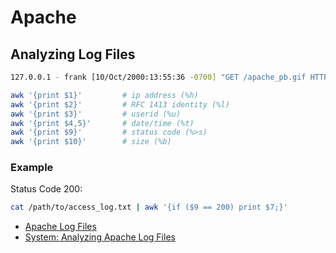# Apache

## Analyzing Log Files

```bash
127.0.0.1 - frank [10/Oct/2000:13:55:36 -0700] "GET /apache_pb.gif HTTP/1.0" 200 2326 "http://www.example.com/start.html" "Mozilla/4.08 [en] (Win98; I ;Nav)"
```

```bash
awk '{print $1}'         # ip address (%h)
awk '{print $2}'         # RFC 1413 identity (%l)
awk '{print $3}'         # userid (%u)
awk '{print $4,5}'       # date/time (%t)
awk '{print $9}'         # status code (%>s)
awk '{print $10}'        # size (%b)
```

### Example

Status Code 200:

```bash
cat /path/to/access_log.txt | awk '{if ($9 == 200) print $7;}'
```


* [Apache Log Files](http://httpd.apache.org/docs/2.4/en/logs.html)
* [System: Analyzing Apache Log Files](http://www.the-art-of-web.com/system/logs/)

